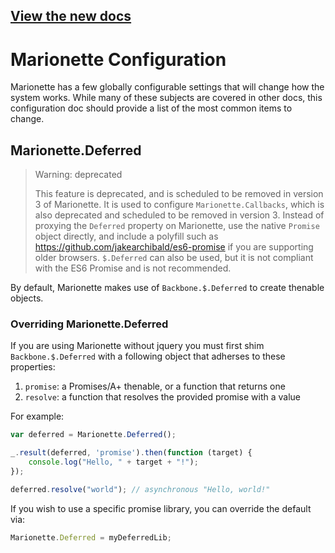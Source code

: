 ## [View the new docs](http://marionettejs.com/docs/marionette.configuration.html)

# Marionette Configuration

Marionette has a few globally configurable settings that will
change how the system works. While many of these subjects are covered
in other docs, this configuration doc should provide a list of the
most common items to change.

## Marionette.Deferred

> Warning: deprecated
>
> This feature is deprecated, and is scheduled to be removed in version 3 of Marionette. It is used to configure
> `Marionette.Callbacks`, which is also deprecated and scheduled to be removed in version 3. Instead of proxying
> the `Deferred` property on Marionette, use the native `Promise` object directly, and include a polyfill such as
> https://github.com/jakearchibald/es6-promise if you are supporting older browsers. `$.Deferred` can also be used, but
> it is not compliant with the ES6 Promise and is not recommended.

By default, Marionette makes use of `Backbone.$.Deferred` to create
thenable objects.

### Overriding Marionette.Deferred

If you are using Marionette without jquery you must first shim `Backbone.$.Deferred` with a following object that adherses to these properties:

1. `promise`: a Promises/A+ thenable, or a function that returns one
2. `resolve`: a function that resolves the provided promise with a value

For example:

```js
var deferred = Marionette.Deferred();

_.result(deferred, 'promise').then(function (target) {
    console.log("Hello, " + target + "!");
});

deferred.resolve("world"); // asynchronous "Hello, world!"
```

If you wish to use a specific promise library, you can override the default via:

```js
Marionette.Deferred = myDeferredLib;
```
